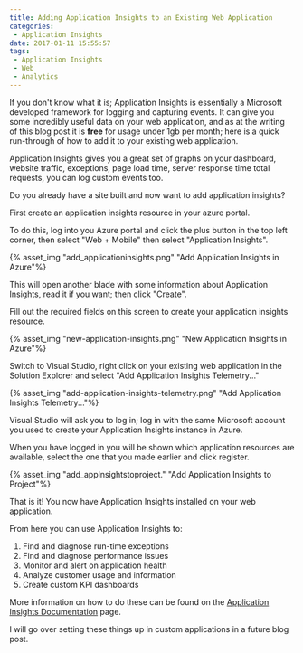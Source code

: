 ```yaml
---
title: Adding Application Insights to an Existing Web Application
categories:
 - Application Insights
date: 2017-01-11 15:55:57
tags:
 - Application Insights
 - Web
 - Analytics
---
```


If you don't know what it is; Application Insights is essentially a Microsoft developed framework for logging and capturing events. It can give you some incredibly useful data on your web application, and as at the writing of this blog post it is **free** for usage under 1gb per month; here is a quick run-through of how to add it to your existing web application.
<!-- more -->
Application Insights gives you a great set of graphs on your dashboard, website traffic, exceptions, page load time, server response time total requests, you can log custom events too.

Do you already have a site built and now want to add application insights?

First create an application insights resource in your azure portal.

To do this, log into you Azure portal and click the plus button in the top left corner, then select "Web + Mobile" then select "Application Insights".

{% asset_img "add_applicationinsights.png" "Add Application Insights in Azure"%}

This will open another blade with some information about Application Insights, read it if you want; then click "Create".

Fill out the required fields on this screen to create your application insights resource.

{% asset_img "new-application-insights.png" "New Application Insights in Azure"%}

Switch to Visual Studio, right click on your existing web application in the Solution Explorer and select "Add Application Insights Telemetry..." 

{% asset_img "add-application-insights-telemetry.png" "Add Application Insights Telemetry..."%}

Visual Studio will ask you to log in; log in with the same Microsoft account you used to create your Application Insights instance in Azure.

When you have logged in you will be shown which application resources are available, select the one that you made earlier and click register.

{% asset_img "add_applnsightstoproject." "Add Application Insights to Project"%}

That is it! You now have Application Insights installed on your web application.

From here you can use Application Insights to:

1. Find and diagnose run-time exceptions
1. Find and diagnose performance issues
1. Monitor and alert on application health
1. Analyze customer usage and information
1. Create custom KPI dashboards

More information on how to do these can be found on the [Application Insights Documentation](https://docs.microsoft.com/en-us/azure/application-insights/) page.

I will go over setting these things up in custom applications in a future blog post.